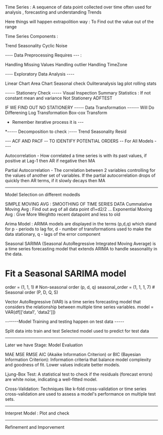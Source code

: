 Time Series : 
A sequence of data point collected over time often used for analysis , forecasting and understanding Trends 

Here things will happen extrapolition way : To Find out the value out of the range 

Time Series Components :

Trend
Seasonality 
Cyclic
Noise 

---- Data Preprocessing Requires --- :

Handling Missing Values 
Handling outlier 
Handling TimeZone 

---- Exploratory Data Analysis ---- 

Linear Chart
Area Chart
Seasonal check
Ouliteranalysis 
lag plot 
rolling stats 

----- Stationery Check -----
Visual Inspection 
Summary Statistics : If not constant mean and variance  Not Stationery 
ADFTEST

IF WE FIND OUT NO STATIONERY 
----- Data Transformation ------ 
Will Do 
Differening 
Log Transformation 
Box-cox Transform 

* Remember iterative process it is ---

*----- Decomposition to check :---- 
Trend 
Seasonality
Resid

--- ACF AND PACF -- TO IDENTIFY POTENTIAL ORDERS  -- For All Models ----

Autocorrelation - How correlated a time series is with its past values, if positive at Lag-1 then AR if
negative then MA

Partial Autocorrelation - The correlation between 2 variables controlling for the values of another set of
variables. If the partial autocorrelation drops of quickly then AR terms, if it slowly decays then MA

-----

Model Selection on different modedls

SIMPLE MOVING AVG : SMOOTHING OF TIME SERIES DATA 
Cummalative Moving Avg : Find out avg of all data point d1+d2/2 ...
Exponential Moving Avg : Give More Weightto recent datapoint and less to old 

Arima Model :  ARIMA models are displayed in the terms (p,d,q) which stand for p - periods to lag for, d -
number of transformations used to make the data stationary, q - lags of the error component

Seasonal SARIMA (Seasonal AutoRegressive Integrated Moving Average) is a time series forecasting model that extends ARIMA to handle seasonality in the data.
# Fit a Seasonal SARIMA model
order = (1, 1, 1)  # Non-seasonal order (p, d, q)
seasonal_order = (1, 1, 1, 7)  # Seasonal order (P, D, Q, S)


Vector AutoRegressive (VAR) is a time series forecasting model that considers the relationship between multiple time series variables.
model = VAR(df[['data1', 'data2']])

-------Model Training and testing happen on test data -----

Split data into train and test
Selected model used to predict for test data 

----
Later we have Stage: Model Evaluation 

MAE 
MSE 
RMSE
AIC (Akaike Information Criterion) or BIC (Bayesian Information Criterion): Information criteria that balance model complexity and goodness of fit. Lower values indicate better models.

Ljung-Box Test: A statistical test to check if the residuals (forecast errors) are white noise, indicating a well-fitted model.

Cross-Validation: Techniques like k-fold cross-validation or time series cross-validation are used to assess a model's performance on multiple test sets.

-------
Interpret Model : 
Plot and check 

------

Refinement and Imporvement








